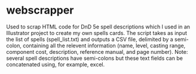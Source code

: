 # webscrapper
Used to scrap HTML code for DnD 5e spell descriptions which I used in an Illustrator project to create my own spells cards. The script takes as input the list of spells (spell_list.txt) and outputs a CSV file, delimited by a semi-colon, containing all the relevent information (name, level, casting range, component cost, description, reference manual, and page number). Note: several spell descriptions have semi-colons but these text fields can be concatenated using, for example, excel.
